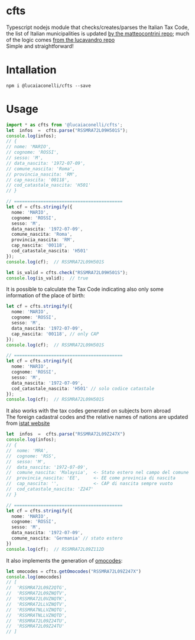 
# cfts

Typescript nodejs module that checks/creates/parses the Italian Tax Code, the list of Italian municipalities is updated [by the matteocontrini repo](https://github.com/matteocontrini/comuni-json); much of the logic comes [from the lucavandro repo](https://github.com/lucavandro/CodiceFiscaleJS) \
Simple and straightforward!

# Intallation

    npm i @lucaiaconelli/cfts --save

# Usage

```typescript
import * as cfts from '@lucaiaconelli/cfts';
let  infos  =  cfts.parse("RSSMRA72L09H501S");
console.log(infos);
// {
// nome: 'MARIO',
// cognome: 'ROSSI',
// sesso: 'M',
// data_nascita: '1972-07-09',
// comune_nascita: 'Roma',
// provincia_nascita: 'RM',
// cap_nascita: '00118',
// cod_catastale_nascita: 'H501'
// }

// =========================================
let cf = cfts.stringify({
  nome: 'MARIO',
  cognome: 'ROSSI',
  sesso: 'M',
  data_nascita: '1972-07-09',
  comune_nascita: 'Roma',
  provincia_nascita: 'RM',
  cap_nascita: '00118',
  cod_catastale_nascita: 'H501'
});
console.log(cf);  // RSSMRA72L09H501S

let is_valid = cfts.check("RSSMRA72L09H501S");
console.log(is_valid);  // true
```

It is possible to calculate the Tax Code indicating also only some information of the place of birth:
```typescript
let cf = cfts.stringify({
  nome: 'MARIO',
  cognome: 'ROSSI',
  sesso: 'M',
  data_nascita: '1972-07-09',
  cap_nascita: '00118', // only CAP
});
console.log(cf);  // RSSMRA72L09H501S

// =========================================
let cf = cfts.stringify({
  nome: 'MARIO',
  cognome: 'ROSSI',
  sesso: 'M',
  data_nascita: '1972-07-09',
  cod_catastale_nascita: 'H501' // solo codice catastale
});
console.log(cf);  // RSSMRA72L09H501S
```

It also works with the tax codes generated on subjects born abroad \
The foreign cadastral codes and the relative names of nations are updated from [istat website](https://www.istat.it/it/archivio/6747)
```typescript
let  infos  =  cfts.parse("RSSMRA72L09Z247X")
console.log(infos);
// {
//  nome: 'MRA',
//  cognome: 'RSS',
//  sesso: 'M',
//  data_nascita: '1972-07-09',
//  comune_nascita: 'Malaysia',  <- Stato estero nel campo del comune
//  provincia_nascita: 'EE',     <- EE come provincia di nascita
//  cap_nascita: '',             <- CAP di nascita sempre vuoto
//  cod_catastale_nascita: 'Z247'
// }

// =========================================
let cf = cfts.stringify({
  nome: 'MARIO',
  cognome: 'ROSSI',
  sesso: 'M',
  data_nascita: '1972-07-09',
  comune_nascita: 'Germania' // stato estero
})
console.log(cf);  // RSSMRA72L09Z112D
```

It also implements the generation of [omocodes](https://it.wikipedia.org/wiki/Omocodia):
```typescript
let omocodes = cfts.getOmocodes("RSSMRA72L09Z247X")
console.log(omocodes)
// [
//  'RSSMRA72L09Z2QTG',
//  'RSSMRA72L09ZNQTV',
//  'RSSMRA72L0VZNQTK',
//  'RSSMRA72LLVZNQTV',
//  'RSSMRA7NLLVZNQTG',
//  'RSSMRATNLLVZNQTD',
//  'RSSMRA72L09Z24TU',
//  'RSSMRA72L09Z24TU'
// ]
```